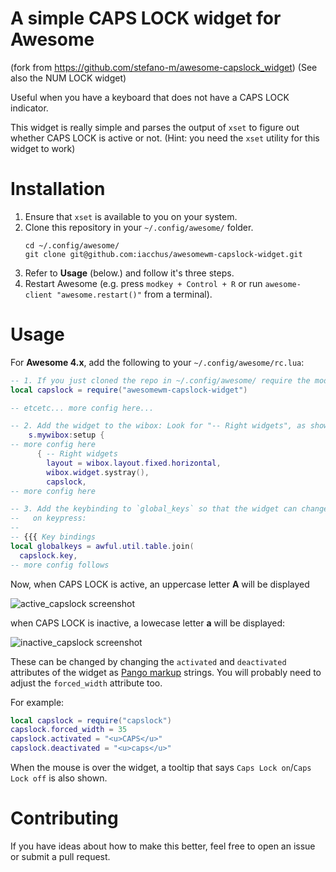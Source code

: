 # A simple CAPS LOCK widget for Awesome

(fork from https://github.com/stefano-m/awesome-capslock_widget)
(See also the NUM LOCK widget)

Useful when you have a keyboard that does not have a CAPS LOCK indicator.

This widget is really simple and parses the output of `xset` to figure out
whether CAPS LOCK is active or not. (Hint: you need the `xset` utility for this
widget to work)

# Installation

1. Ensure that `xset` is available to you on your system.
2. Clone this repository in your `~/.config/awesome/` folder.
   ```
   cd ~/.config/awesome/
   git clone git@github.com:iacchus/awesomewm-capslock-widget.git
   ```
3. Refer to **Usage** (below.) and follow it's three steps.
4. Restart Awesome (e.g. press `modkey + Control + R` or run `awesome-client
   "awesome.restart()"` from a terminal).

# Usage

For **Awesome 4.x**, add the following to your `~/.config/awesome/rc.lua`:

``` lua
-- 1. If you just cloned the repo in ~/.config/awesome/ require the module:
local capslock = require("awesomewm-capslock-widget")

-- etcetc... more config here...

-- 2. Add the widget to the wibox: Look for "-- Right widgets", as shown below, and add:
    s.mywibox:setup {
-- more config here
      { -- Right widgets
        layout = wibox.layout.fixed.horizontal,
        wibox.widget.systray(),
        capslock,
-- more config here

-- 3. Add the keybinding to `global_keys` so that the widget can change state
--   on keypress:
--
-- {{{ Key bindings
local globalkeys = awful.util.table.join(
  capslock.key,
-- more config follows
```

Now, when CAPS LOCK is active, an uppercase letter **A** will be displayed

![active_capslock screenshot](/screenshots/active_capslock_widget.png?raw=true)

when CAPS LOCK is inactive, a lowecase letter **a** will be displayed:

![inactive_capslock screenshot](/screenshots/inactive_capslock_widget.png?raw=true)

These can be changed by changing the `activated` and `deactivated`
attributes of the widget as
[Pango markup](https://developer.gnome.org/pygtk/stable/pango-markup-language.html)
strings. You will probably need to adjust the `forced_width` attribute too.

For example:

``` lua
local capslock = require("capslock")
capslock.forced_width = 35
capslock.activated = "<u>CAPS</u>"
capslock.deactivated = "<u>caps</u>"
```

When the mouse is over the widget, a tooltip that says `Caps Lock on`/`Caps
Lock off` is also shown.

# Contributing

If you have ideas about how to make this better, feel free to open an issue or
submit a pull request.
